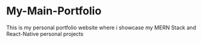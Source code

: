 # My-Main-Portfolio
This is my personal portfolio website where i showcase my MERN Stack and React-Native personal projects
